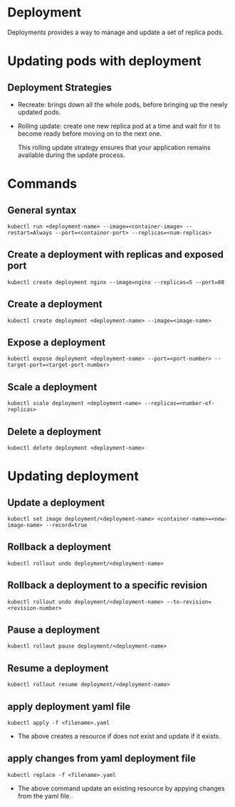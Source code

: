 
# Deployment

Deployments provides a way to manage and update a set of replica pods.
# Updating pods with deployment
## Deployment Strategies
- Recreate: brings down all the whole pods, before bringing up the newly updated pods.
- Rolling update: create one new replica pod at a time and wait for it to become ready before moving on to the next one.

    This rolling update strategy ensures that your application remains available during the update process.



# Commands


## General syntax
```
kubectl run <deployment-name> --image=<container-image> --restart=Always --port=<container-port> --replicas=<num-replicas>
```
## Create a deployment with replicas and exposed port
```
kubectl create deployment nginx --image=nginx --replicas=5 --port=80
```
## Create a deployment
```
kubectl create deployment <deployment-name> --image=<image-name>
```

## Expose a deployment
```
kubectl expose deployment <deployment-name> --port=<port-number> --target-port=<target-port-number>
```
## Scale a deployment
```
kubectl scale deployment <deployment-name> --replicas=<number-of-replicas>
```
## Delete a deployment
```
kubectl delete deployment <deployment-name>
```
# Updating deployment
## Update a deployment
```
kubectl set image deployment/<deployment-name> <container-name>=<new-image-name> --record=true
```
## Rollback a deployment
```
kubectl rollout undo deployment/<deployment-name>
```
## Rollback a deployment to a specific revision
```
kubectl rollout undo deployment/<deployment-name> --to-revision=<revision-number>
```
## Pause a deployment
```
kubectl rollout pause deployment/<deployment-name>
```

## Resume a deployment
```
kubectl rollout resume deployment/<deployment-name>
```
## apply deployment yaml file
```
kubectl apply -f <filename>.yaml
```
- The above creates a resource if does not exist and update if it exists.
## apply changes from yaml deployment file
```
kubectl replace -f <filename>.yaml
```
- The above command update an existing resource by appying changes from the yaml file.